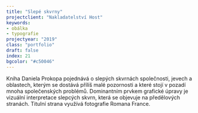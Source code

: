 ```yaml
---
title: "Slepé skvrny"
projectclient: "Nakladatelství Host"
keywords: 
- obálka
- typografie
projectyear: "2019"
class: "portfolio"
draft: false
index: 21
bgcolor: "#c50046"
---
```



Kniha Daniela Prokopa pojednává o&nbsp;slepých skvrnách společnosti, jevech a oblastech, kterým se dostává přílíš malé pozornosti a&nbsp;které stojí v pozadí mnoha společenských problémů. Dominantním prvkem grafické úpravy je vizuální interpretace slepcých skvrn, která se objevuje na předělových stranách. Titulní strana využívá fotografie Romana France.